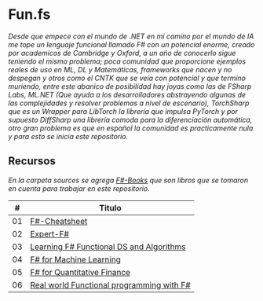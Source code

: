 # Fun.fs

_Desde que empece con el mundo de .NET en mí camino por el mundo de IA me tope un lenguaje funcional llamado F# con un potencial enorme, creado por academicos de Cambridge y Oxford, a un año de conocerlo sigue teniendo el mismo problema; poca comunidad que proporcione ejemplos reales de uso en ML, DL y Matemáticas, frameworks que nacen y no despegan y otros como el CNTK que se veía con potencial y que termino muriendo, entre este abanico de posibilidad hay joyas como las de FSharp Labs, ML.NET (Que ayuda a los desarrolladores abstrayendo algunas de las complejidades y resolver problemas a nivel de escenario), TorchSharp que es un Wrapper para LibTorch la librería que impulsa PyTorch y por supuesto DiffSharp una librería comoda para la diferenciación automática, otro gran problema es que en español la comunidad es practicamente nula y para esto se inicia este repositorio._

## Recursos  

_En la carpeta sources se agrega [F#-Books]() que son libros que se tomaron en cuenta para trabajar en este repositorio._

| # | Titulo |
|---| -----------------------------|
|01|[F#-Cheatsheet](https://leetcode.com/problems/two-sum/) 
|02|[Expert-F#](https://leetcode.com/problems/add-two-numbers/) 
|03|[Learning F# Functional DS and Algorithms](https://leetcode.com/problems/longest-substring-without-repeating-characters/) 
|04|[F# for Machine Learning](https://leetcode.com/problems/two-sum/) 
|05|[F# for Quantitative Finance](https://leetcode.com/problems/two-sum/) 
|06|[Real world Functional programming with F#](https://leetcode.com/problems/two-sum/) 

